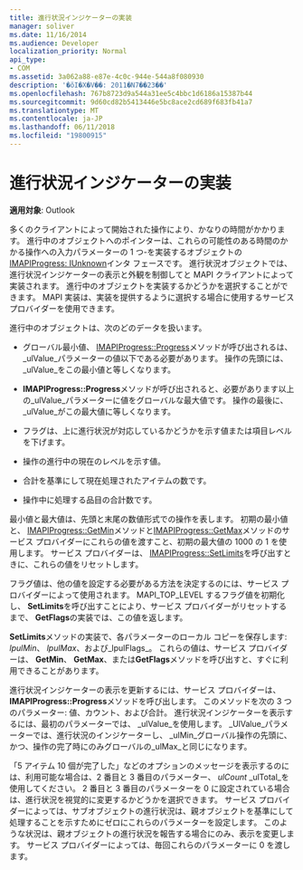 ```yaml
---
title: 進行状況インジケーターの実装
manager: soliver
ms.date: 11/16/2014
ms.audience: Developer
localization_priority: Normal
api_type:
- COM
ms.assetid: 3a062a88-e87e-4c0c-944e-544a8f080930
description: '�ŏI�X�V��: 2011�N7��23��'
ms.openlocfilehash: 767b8723d9a544a31ee5c4bbc1d6186a15387b44
ms.sourcegitcommit: 9d60cd82b5413446e5bc8ace2cd689f683fb41a7
ms.translationtype: MT
ms.contentlocale: ja-JP
ms.lasthandoff: 06/11/2018
ms.locfileid: "19800915"
---
```

# <a name="implementing-a-progress-indicator"></a>進行状況インジケーターの実装

  
  
**適用対象**: Outlook 
  
多くのクライアントによって開始された操作により、かなりの時間がかかります。 進行中のオブジェクトへのポインターは、これらの可能性のある時間のかかる操作への入力パラメーターの 1 つ-を実装するオブジェクトの[IMAPIProgress: IUnknown](imapiprogressiunknown.md)インタ フェースです。 進行状況オブジェクトでは、進行状況インジケーターの表示と外観を制御してと MAPI クライアントによって実装されます。 進行中のオブジェクトを実装するかどうかを選択することができます。 MAPI 実装は、実装を提供するように選択する場合に使用するサービス プロバイダーを使用できます。 
  
進行中のオブジェクトは、次のどのデータを扱います。
  
- グローバル最小値、 [IMAPIProgress::Progress](imapiprogress-progress.md)メソッドが呼び出されるは、 _ulValue_パラメーターの値以下である必要があります。 操作の先頭には、 _ulValue_をこの最小値と等しくなります。 
    
- **IMAPIProgress::Progress**メソッドが呼び出されると、必要があります以上の_ulValue_パラメーターに値をグローバルな最大値です。 操作の最後に、 _ulValue_がこの最大値に等しくなります。 
    
- フラグは、上に進行状況が対応しているかどうかを示す値または項目レベルを下げます。
    
- 操作の進行中の現在のレベルを示す値。
    
- 合計を基準にして現在処理されたアイテムの数です。
    
- 操作中に処理する品目の合計数です。
    
最小値と最大値は、先頭と末尾の数値形式での操作を表します。 初期の最小値と、 [IMAPIProgress::GetMin](imapiprogress-getmin.md)メソッドと[IMAPIProgress::GetMax](imapiprogress-getmax.md)メソッドのサービス プロバイダーにこれらの値を渡すこと、初期の最大値の 1000 の 1 を使用します。 サービス プロバイダーは、 [IMAPIProgress::SetLimits](imapiprogress-setlimits.md)を呼び出すときに、これらの値をリセットします。 
  
フラグ値は、他の値を設定する必要がある方法を決定するのには、サービス プロバイダーによって使用されます。 MAPI_TOP_LEVEL するフラグ値を初期化し、 **SetLimits**を呼び出すことにより、サービス プロバイダーがリセットするまで、 **GetFlags**の実装では、この値を返します。 
  
**SetLimits**メソッドの実装で、各パラメーターのローカル コピーを保存します: _lpulMin_、 _lpulMax_、および_lpulFlags_。 これらの値は、サービス プロバイダーは、 **GetMin**、 **GetMax**、または**GetFlags**メソッドを呼び出すと、すぐに利用できることがあります。 
  
進行状況インジケーターの表示を更新するには、サービス プロバイダーは、 **IMAPIProgress::Progress**メソッドを呼び出します。 このメソッドを次の 3 つのパラメーター: 値、カウント、および合計。 進行状況インジケーターを表示するには、最初のパラメーターでは、 _ulValue_を使用します。 _UlValue_パラメーターでは、進行状況のインジケーターし、 _ulMin_グローバル操作の先頭に、かつ、操作の完了時にのみグローバルの_ulMax_と同じになります。 
  
「5 アイテム 10 個が完了した」などのオプションのメッセージを表示するのには、利用可能な場合は、2 番目と 3 番目のパラメーター、 _ulCount_ _ulTotal_を使用してください。 2 番目と 3 番目のパラメーターを 0 に設定されている場合は、進行状況を視覚的に変更するかどうかを選択できます。 サービス プロバイダーによっては、サブオブジェクトの進行状況は、親オブジェクトを基準にして処理することを示すためにゼロにこれらのパラメーターを設定します。 このような状況は、親オブジェクトの進行状況を報告する場合にのみ、表示を変更します。 サービス プロバイダーによっては、毎回これらのパラメーターに 0 を渡します。 
  

